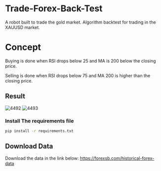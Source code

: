 # Trade-Forex-Back-Test
A robot built to trade the gold market. Algorithm backtest for trading in the XAUUSD market.

# Concept
Buying is done when RSI drops below 25 and MA is 200 below the closing price.

Selling is done when RSI drops below 75 and MA 200 is higher than the closing price.

## Result
![4492](https://user-images.githubusercontent.com/113052872/236652402-8ef6b6ae-2885-4a22-a3b4-8c1e956ba796.jpg)
![4493](https://user-images.githubusercontent.com/113052872/236652404-54b23cdc-e964-4f9c-9cdc-27bf00027df2.jpg)


### Install The requirements file

```sh
pip install -r requirements.txt
```

## Download Data
Download the data in the link below:
https://forexsb.com/historical-forex-data




